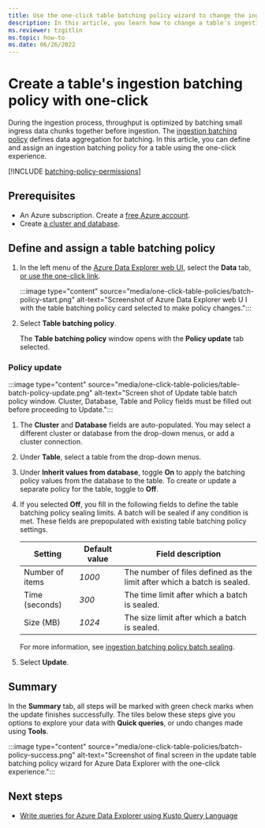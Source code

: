 ```yaml
---
title: Use the one-click table batching policy wizard to change the ingestion batching policy for a table in Azure Data Explorer.
description: In this article, you learn how to change a table's ingestion batching policy using the one-click experience.
ms.reviewer: tzgitlin
ms.topic: how-to
ms.date: 06/26/2022
---
```

# Create a table's ingestion batching policy with one-click

During the ingestion process, throughput is optimized by batching small ingress data chunks together before ingestion. The  [ingestion batching policy](/azure/data-explorer/kusto/management/batchingpolicy#sealing-a-batch) defines data aggregation for batching.
In this article, you can define and assign an ingestion batching policy for a table using the one-click experience.

[!INCLUDE [batching-policy-permissions](includes/batching-policy-permissions.md)]

## Prerequisites

* An Azure subscription. Create a [free Azure account](https://azure.microsoft.com/free/).
* Create [a cluster and database](create-cluster-database-portal.md).

## Define and assign a table batching policy

1. In the left menu of the [Azure Data Explorer web UI](https://dataexplorer.azure.com/), select the **Data** tab, [or use the one-click link](https://dataexplorer.azure.com/oneclick).

    :::image type="content" source="media/one-click-table-policies/batch-policy-start.png" alt-text="Screenshot of Azure Data Explorer web U I with the table batching policy card selected to make policy changes.":::

1. Select **Table batching policy**.

    The **Table batching policy** window opens with the **Policy update** tab selected.

### Policy update

:::image type="content" source="media/one-click-table-policies/table-batch-policy-update.png" alt-text="Screen shot of Update table batch policy window. Cluster, Database, Table and Policy fields must be filled out before proceeding to Update.":::

1. The **Cluster** and **Database** fields are auto-populated. You may select a different cluster or database from the drop-down menus, or add a cluster connection.

1. Under **Table**, select a table from the drop-down menus. 

1. Under **Inherit values from database**, toggle **On** to apply the batching policy values from the database to the table. To create or update a separate policy for the table, toggle to **Off**.

1. If you selected **Off**, you fill in the following fields to define the table batching policy sealing limits. A batch will be sealed if any condition is met. These fields are prepopulated with existing table batching policy settings.

    |**Setting** | **Default value** | **Field description**
    |---|---|---|
    | Number of items | *1000*  | The number of files defined as the limit after which a batch is sealed.  |
    | Time (seconds) |  *300* | The time limit after which a batch is sealed. |
    | Size (MB) |  *1024* | The size limit after which a batch is sealed.  |

    For more information, see [ingestion batching policy batch sealing](/kusto/management/batchingpolicy.md#sealing-a-batch).

1. Select **Update**.

## Summary

In the **Summary** tab, all steps will be marked with green check marks when the update finishes successfully. The tiles below these steps give you options to explore your data with **Quick queries**, or undo changes made using **Tools**.

:::image type="content" source="media/one-click-table-policies/batch-policy-success.png" alt-text="Screenshot of final screen in the update table batching policy wizard for Azure Data Explorer with the one-click experience.":::

## Next steps

* [Write queries for Azure Data Explorer using Kusto Query Language](write-queries.md)
